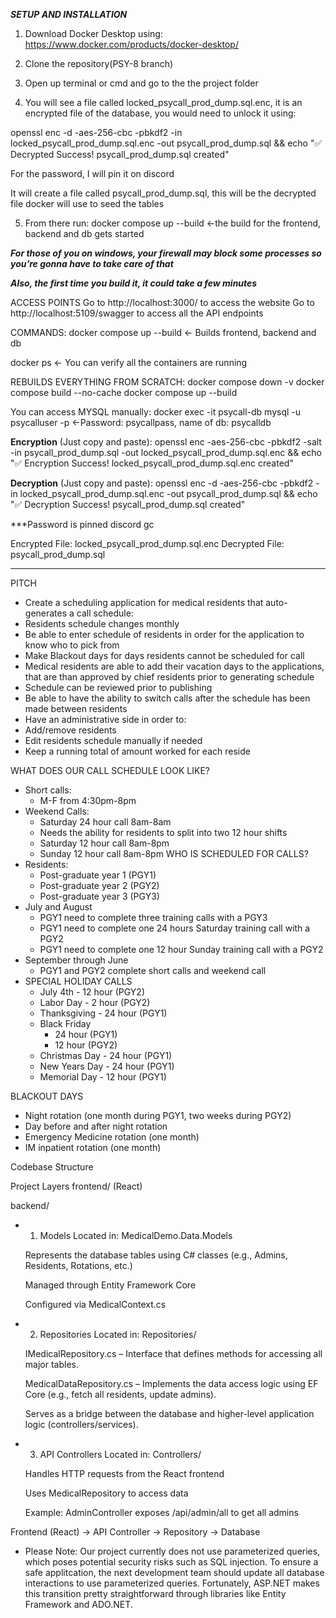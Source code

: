 ***SETUP AND INSTALLATION***

1. Download Docker Desktop using: https://www.docker.com/products/docker-desktop/
2. Clone the repository(PSY-8 branch)
3. Open up terminal or cmd and go to the the project folder 


4. You will see a file called locked_psycall_prod_dump.sql.enc, it is an encrypted file of the database, you would need to unlock it using: 

openssl enc -d -aes-256-cbc -pbkdf2 -in locked_psycall_prod_dump.sql.enc -out psycall_prod_dump.sql && echo "✅ Decrypted Success! psycall_prod_dump.sql created"


For the password, I will pin it on discord


It will create a file called psycall_prod_dump.sql, this will be the decrypted file docker will use to seed the tables





5. From there run: 	docker compose up --build		<-the build for the frontend, backend and db gets started

***For those of you on windows, your firewall may block some processes so you’re gonna have to take care of that***

***Also, the first time you build it, it could take a few minutes***






ACCESS POINTS
Go to http://localhost:3000/ to access the website
Go to http://localhost:5109/swagger to access all the API endpoints




COMMANDS:
docker compose up --build    <- Builds frontend, backend and db

docker ps  <- You can verify all the containers are running 




REBUILDS EVERYTHING FROM SCRATCH:
docker compose down -v
docker compose build --no-cache
docker compose up --build


You can access MYSQL manually: 
docker exec -it psycall-db mysql -u psycalluser -p     <-Password: psycallpass, name of db: psycalldb



******Encryption****** (Just copy and paste):
openssl enc -aes-256-cbc -pbkdf2 -salt -in psycall_prod_dump.sql -out locked_psycall_prod_dump.sql.enc && echo "✅ Encryption Success! locked_psycall_prod_dump.sql.enc created"



******Decryption****** (Just copy and paste):
openssl enc -d -aes-256-cbc -pbkdf2 -in locked_psycall_prod_dump.sql.enc -out psycall_prod_dump.sql && echo "✅ Decryption Success! psycall_prod_dump.sql created"

***Password is pinned discord gc

Encrypted File: locked_psycall_prod_dump.sql.enc
Decrypted File: psycall_prod_dump.sql

-------------------------------------------------------------------------------------------------------



PITCH
* Create a scheduling application for medical residents that auto-generates a call schedule:
* Residents schedule changes monthly
* Be able to enter schedule of residents in order for the application to know who to pick from
* Make Blackout days for days residents cannot be scheduled for call
* Medical residents are able to add their vacation days to the applications, that are than approved by chief residents prior to generating schedule
* Schedule can be reviewed prior to publishing
* Be able to have the ability to switch calls after the schedule has been made between residents
* Have an administrative side in order to:
* Add/remove residents
* Edit residents schedule manually if needed
* Keep a running total of amount worked for each reside

WHAT DOES OUR CALL SCHEDULE LOOK LIKE?
* Short calls:
  - M-F from 4:30pm-8pm
* Weekend Calls:
  - Saturday 24 hour call 8am-8am
  - Needs the ability for residents to split into two 12 hour shifts
  - Saturday 12 hour call 8am-8pm
  - Sunday 12 hour call 8am-8pm
WHO IS SCHEDULED FOR CALLS?
* Residents:
  - Post-graduate year 1 (PGY1)
  - Post-graduate year 2 (PGY2)
  - Post-graduate year 3 (PGY3)
* July and August
  - PGY1 need to complete three training calls with a PGY3
  - PGY1 need to complete one 24 hours Saturday training call with a PGY2
  - PGY1 need to complete one 12 hour Sunday training call with a PGY2
* September through June
  - PGY1 and PGY2 complete short calls and weekend call
* SPECIAL HOLIDAY CALLS
  - July 4th - 12 hour (PGY2)
  - Labor Day - 2 hour (PGY2)
  - Thanksgiving - 24 hour (PGY1)
  - Black Friday
      - 24 hour (PGY1)
      - 12 hour (PGY2)
  - Christmas Day - 24 hour (PGY1)
  - New Years Day - 24 hour (PGY1)
  - Memorial Day - 12 hour (PGY1)

BLACKOUT DAYS
* Night rotation (one month during PGY1, two weeks during PGY2)
* Day before and after night rotation
* Emergency Medicine rotation (one month)
* IM inpatient rotation (one month)

Codebase Structure

Project Layers
  frontend/
    (React)


  backend/
* 1. Models
    Located in: MedicalDemo.Data.Models

    Represents the database tables using C# classes (e.g., Admins, Residents, Rotations, etc.)

    Managed through Entity Framework Core

    Configured via MedicalContext.cs

* 2. Repositories
    Located in: Repositories/

    IMedicalRepository.cs – Interface that defines methods for accessing all major tables.

    MedicalDataRepository.cs – Implements the data access logic using EF Core (e.g., fetch all residents, update admins).

    Serves as a bridge between the database and higher-level application logic (controllers/services).

* 3. API Controllers
    Located in: Controllers/

    Handles HTTP requests from the React frontend

    Uses MedicalRepository to access data

    Example: AdminController exposes /api/admin/all to get all admins


Frontend (React) → API Controller → Repository → Database


* Please Note:
    Our project currently does not use parameterized queries, which poses potential security risks such as SQL injection. To ensure a safe applitcation, the next development team should update all database interactions to use parameterized queries. Fortunately, ASP.NET makes this transition pretty straightforward through libraries like Entity Framework and ADO.NET.
